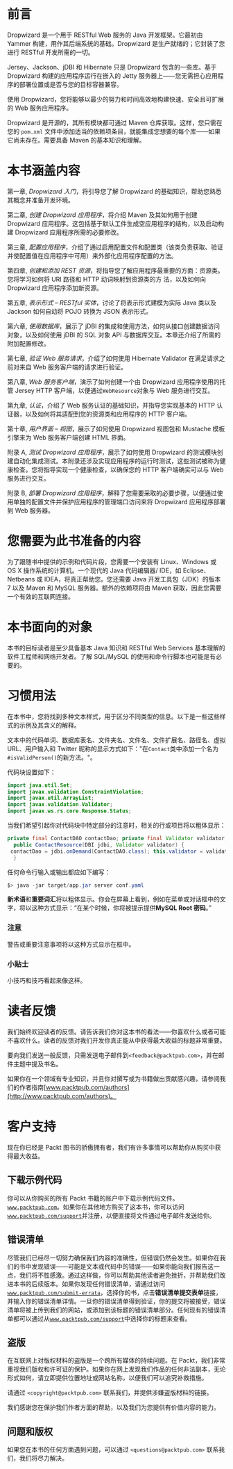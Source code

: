 # 前言

Dropwizard 是一个用于 RESTful Web 服务的 Java 开发框架。它最初由 Yammer 构建，用作其后端系统的基础。Dropwizard 是生产就绪的；它封装了您进行 RESTful 开发所需的一切。

Jersey、Jackson、jDBI 和 Hibernate 只是 Dropwizard 包含的一些库。基于 Dropwizard 构建的应用程序运行在嵌入的 Jetty 服务器上——您无需担心应用程序的部署位置或是否与您的目标容器兼容。

使用 Dropwizard，您将能够以最少的努力和时间高效地构建快速、安全且可扩展的 Web 服务应用程序。

Dropwizard 是开源的，其所有模块都可通过 Maven 仓库获取。这样，您只需在您的 `pom.xml` 文件中添加适当的依赖项条目，就能集成您想要的每个库——如果它尚未存在。需要具备 Maven 的基本知识和理解。

# 本书涵盖内容

第一章, *Dropwizard 入门*，将引导您了解 Dropwizard 的基础知识，帮助您熟悉其概念并准备开发环境。

第二章, *创建 Dropwizard 应用程序*，将介绍 Maven 及其如何用于创建 Dropwizard 应用程序。这包括基于默认工件生成空应用程序的结构，以及启动构建 Dropwizard 应用程序所需的必要修改。

第三章, *配置应用程序*，介绍了通过启用配置文件和配置类（该类负责获取、验证并使配置值在应用程序中可用）来外部化应用程序配置的方法。

第四章, *创建和添加 REST 资源*，将指导您了解应用程序最重要的方面：资源类。您将学习如何将 URI 路径和 HTTP 动词映射到资源类的方 法，以及如何向 Dropwizard 应用程序添加新资源。

第五章, *表示形式 – RESTful 实体*，讨论了将表示形式建模为实际 Java 类以及 Jackson 如何自动将 POJO 转换为 JSON 表示形式。

第六章, *使用数据库*，展示了 jDBI 的集成和使用方法，如何从接口创建数据访问对象，以及如何使用 jDBI 的 SQL 对象 API 与数据库交互。本章还介绍了所需的附加配置修改。

第七章, *验证 Web 服务请求*，介绍了如何使用 Hibernate Validator 在满足请求之前对来自 Web 服务客户端的请求进行验证。

第八章, *Web 服务客户端*，演示了如何创建一个由 Dropwizard 应用程序使用的托管 Jersey HTTP 客户端，以便通过`WebResource`对象与 Web 服务进行交互。

第九章, *认证*，介绍了 Web 服务认证的基础知识，并指导您实现基本的 HTTP 认证器，以及如何将其适配到您的资源类和应用程序的 HTTP 客户端。

第十章, *用户界面 – 视图*，展示了如何使用 Dropwizard 视图包和 Mustache 模板引擎来为 Web 服务客户端创建 HTML 界面。

附录 A, *测试 Dropwizard 应用程序*，展示了如何使用 Dropwizard 的测试模块创建自动化集成测试。本附录还涉及实现应用程序的运行时测试，这些测试被称为健康检查。您将指导实现一个健康检查，以确保您的 HTTP 客户端确实可以与 Web 服务进行交互。

附录 B, *部署 Dropwizard 应用程序*，解释了您需要采取的必要步骤，以便通过使用单独的配置文件并保护应用程序的管理端口访问来将 Dropwizard 应用程序部署到 Web 服务器。

# 您需要为此书准备的内容

为了跟随书中提供的示例和代码片段，您需要一个安装有 Linux、Windows 或 OS X 操作系统的计算机。一个现代的 Java 代码编辑器/ IDE，如 Eclipse、Netbeans 或 IDEA，将真正帮助您。您还需要 Java 开发工具包（JDK）的版本 7 以及 Maven 和 MySQL 服务器。额外的依赖项将由 Maven 获取，因此您需要一个有效的互联网连接。

# 本书面向的对象

本书的目标读者是至少具备基本 Java 知识和 RESTful Web Services 基本理解的软件工程师和网络开发者。了解 SQL/MySQL 的使用和命令行脚本也可能是有必要的。

# 习惯用法

在本书中，您将找到多种文本样式，用于区分不同类型的信息。以下是一些这些样式的示例及其含义的解释。

文本中的代码单词、数据库表名、文件夹名、文件名、文件扩展名、路径名、虚拟 URL、用户输入和 Twitter 昵称的显示方式如下："在`Contact`类中添加一个名为`#isValidPerson()`的新方法。"。

代码块设置如下：

```java
import java.util.Set;
import javax.validation.ConstraintViolation;
import javax.util.ArrayList;
import javax.validation.Validator;
import javax.ws.rs.core.Response.Status;
```

当我们希望引起你对代码块中特定部分的注意时，相关的行或项目将以粗体显示：

```java
private final ContactDAO contactDao; private final Validator validator;
  public ContactResource(DBI jdbi, Validator validator) {
 contactDao = jdbi.onDemand(ContactDAO.class); this.validator = validator;
  }
```

任何命令行输入或输出都应如下编写：

```java
$> java -jar target/app.jar server conf.yaml

```

**新术语**和**重要词汇**将以粗体显示。你会在屏幕上看到，例如在菜单或对话框中的文字，将以这种方式显示：“在某个时候，你将被提示提供**MySQL Root 密码**。”

### 注意

警告或重要注意事项将以这种方式显示在框中。

### 小贴士

小技巧和技巧看起来像这样。

# 读者反馈

我们始终欢迎读者的反馈。请告诉我们你对这本书的看法——你喜欢什么或者可能不喜欢什么。读者的反馈对我们开发你真正能从中获得最大收益的标题非常重要。

要向我们发送一般反馈，只需发送电子邮件到`<feedback@packtpub.com>`，并在邮件主题中提及书名。

如果你在一个领域有专业知识，并且你对撰写或为书籍做出贡献感兴趣，请参阅我们的作者指南[www.packtpub.com/authors](http://www.packtpub.com/authors)。

# 客户支持

现在你已经是 Packt 图书的骄傲拥有者，我们有许多事情可以帮助你从购买中获得最大收益。

## 下载示例代码

你可以从你购买的所有 Packt 书籍的账户中下载示例代码文件。[`www.packtpub.com`](http://www.packtpub.com)。如果你在其他地方购买了这本书，你可以访问[`www.packtpub.com/support`](http://www.packtpub.com/support)并注册，以便直接将文件通过电子邮件发送给你。

## 错误清单

尽管我们已经尽一切努力确保我们内容的准确性，但错误仍然会发生。如果你在我们的书中发现错误——可能是文本或代码中的错误——如果你能向我们报告这一点，我们将不胜感激。通过这样做，你可以帮助其他读者避免挫折，并帮助我们改进本书的后续版本。如果你发现任何错误清单，请通过访问[`www.packtpub.com/submit-errata`](http://www.packtpub.com/submit-errata)，选择你的书，点击**错误清单提交表单**链接，并输入你的错误清单详情。一旦你的错误清单得到验证，你的提交将被接受，错误清单将被上传到我们的网站，或添加到该标题的错误清单部分。任何现有的错误清单都可以通过从[`www.packtpub.com/support`](http://www.packtpub.com/support)中选择你的标题来查看。

## 盗版

在互联网上对版权材料的盗版是一个跨所有媒体的持续问题。在 Packt，我们非常重视我们版权和许可证的保护。如果你在网上发现我们作品的任何非法副本，无论形式如何，请立即提供位置地址或网站名称，以便我们可以追究补救措施。

请通过 `<copyright@packtpub.com>` 联系我们，并提供涉嫌盗版材料的链接。

我们感谢您在保护我们作者方面的帮助，以及我们为您提供有价值内容的能力。

## 问题和版权

如果您在本书的任何方面遇到问题，可以通过 `<questions@packtpub.com>` 联系我们，我们将尽力解决。
